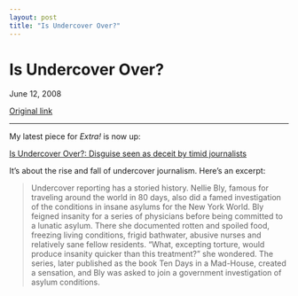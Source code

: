 ```yaml
---
layout: post
title: "Is Undercover Over?"
---
```

Is Undercover Over?
===================

June 12, 2008

[Original link](http://www.aaronsw.com/weblog/undercoverover)

* * * * *

My latest piece for *Extra!* is now up:

[Is Undercover Over?: Disguise seen as deceit by timid
journalists](http://www.fair.org/index.php?page=3391)

It’s about the rise and fall of undercover journalism. Here’s an
excerpt:

> Undercover reporting has a storied history. Nellie Bly, famous for
> traveling around the world in 80 days, also did a famed investigation
> of the conditions in insane asylums for the New York World. Bly
> feigned insanity for a series of physicians before being committed to
> a lunatic asylum. There she documented rotten and spoiled food,
> freezing living conditions, frigid bathwater, abusive nurses and
> relatively sane fellow residents. “What, excepting torture, would
> produce insanity quicker than this treatment?” she wondered. The
> series, later published as the book Ten Days in a Mad-House, created a
> sensation, and Bly was asked to join a government investigation of
> asylum conditions.
